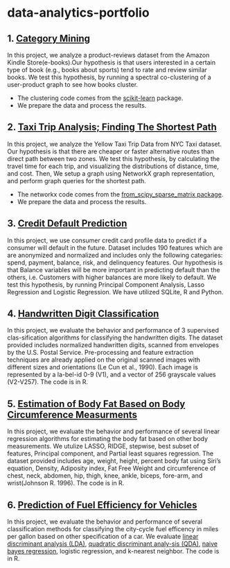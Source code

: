 # data-analytics-portfolio

## 1. [Category Mining](https://github.com/smd519/data-analytics-portfolio/blob/main/Product_Reviews/CategoryMining.ipynb)
In this project, we analyze a product-reviews dataset from the Amazon Kindle Store(e-books).Our hypothesis is that users interested in a certain type of book (e.g., books about sports) tend to rate and review similar books. We test this hypothesis, by running a spectral co-clustering of a user-product graph to see how books cluster.
+ The clustering code comes from the [scikit-learn](https://scikit-learn.org/stable/) package. 
+ We prepare the data and process the results.
## 2. [Taxi Trip Analysis; Finding The Shortest Path](https://github.com/smd519/data-analytics-portfolio/blob/main/TaxiTripAnalysis/TaxiData.md)
In this project, we analyze the Yellow Taxi Trip Data from NYC Taxi dataset. Our hypothesis is that  there are cheaper or faster alternative routes than direct path between two zones. We test this hypothesis, by calculating the travel time for each trip, and visualizing the distributions of distance, time, and cost. Then, We setup a graph using NetworkX graph representation, and perform graph queries for the shortest path.

+ The networkx code comes from the [from_scipy_sparse_matrix package](https://networkx.org/documentation/stable/reference/generated/networkx.convert_matrix.from_scipy_sparse_matrix.html).
+ We prepare the data and process the results.

## 3. [Credit Default Prediction](https://github.com/smd519/data-analytics-portfolio/blob/main/Credit_Default_Prediction/Credit_Default_Prediction.ipynb)
In this project, we use consumer credit card profile data to predict if a consumer will default in the future. Dataset includes 190 features which are are anonymized and normalized and includes only the following categaries: spend, payment, balance, risk, and delinquency features. Our hypothesis is that Balance variables will be more important in predicting default than the others, i.e. Customers with higher balances are more likely to default. We test this hypothesis, by running Principal Component Analysis, Lasso Regression and Logistic Regression. We have utilized SQLite, R and Python.

## 4. [Handwritten Digit Classification](https://github.com/smd519/data-analytics-portfolio/blob/main/Handwritten_Digit_Classification/code_Handwritten_Digit_Classification.ipynb)
In this project, we evaluate the behavior and performance of 3 supervised clas-sification algorithms for classifying the handwritten digits. The dataset provided includes normalized handwritten digits, scanned from envelopes by the U.S. Postal Service. Pre-processing and feature extraction techniques are already applied on the original scanned images with different sizes and orientations (Le Cun et al., 1990). Each image is represented by a la-bel-id 0-9 (V1), and a vector of 256 grayscale values (V2-V257). The code is in R.

## 5. [Estimation of Body Fat Based on Body Circumference Measurments](https://github.com/smd519/data-analytics-portfolio/tree/main/Estimatation_Percentage_Body_Fat) 
In this project, we evaluate the behavior and performance of several linear regression algorithms for estimating the body fat based on other body measurements. We utulize LASSO, RIDGE, stepwise, best subset of features, Principal component, and Partial least squares regression. The dataset provided includes age, weight, height, percent body fat using Siri’s equation, Density, Adiposity index, Fat Free Weight and circumference of chest, neck, abdomen, hip, thigh, knee, ankle, biceps, fore-arm, and wrist(Johnson R. 1996). The code is in R.

## 6. [Prediction of Fuel Efficiency for Vehicles](https://github.com/smd519/data-analytics-portfolio/blob/main/Prediction_Fuel_Efficiency_Vehicles/Prediction_Fuel_Efficiency_Vehicles.pdf) 
In this project, we evaluate the behavior and performance of several classification methods for classifying the city-cycle fuel efficency in miles per gallon based on other specification of a car. We evaluate [linear discriminant analysis (LDA)](https://en.wikipedia.org/wiki/Linear_discriminant_analysis), [quadratic discriminant analy-sis (QDA)](https://en.wikipedia.org/wiki/Quadratic_classifier#Quadratic_discriminant_analysis), [naive bayes regression](https://en.wikipedia.org/wiki/Naive_Bayes_classifier), logistic regression, and k-nearest neighbor. The code is in R.
